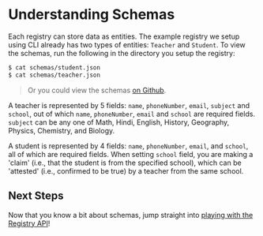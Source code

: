 # Understanding Schemas

Each registry can store data as entities. The example registry we setup using
CLI already has two types of entities: `Teacher` and `Student`. To view the
schemas, run the following in the directory you setup the registry:

```sh
$ cat schemas/student.json
$ cat schemas/teacher.json
```

> Or you could view the schemas
> [on Github](https://github.com/gamemaker1/registry-setup-files/tree/main/schemas).

A teacher is represented by 5 fields: `name`, `phoneNumber`, `email`, `subject`
and `school`, out of which `name`, `phoneNumber`, `email` and `school` are
required fields. `subject` can be any one of Math, Hindi, English, History,
Geography, Physics, Chemistry, and Biology.

A student is represented by 4 fields: `name`, `phoneNumber`, `email`, and
`school`, all of which are required fields. When setting `school` field, you are
making a 'claim' (i.e., that the student is from the specified school), which
can be 'attested' (i.e., confirmed to be true) by a teacher from the same
school.

## Next Steps

Now that you know a bit about schemas, jump straight into
[playing with the Registry API](../apis/create.md)!
